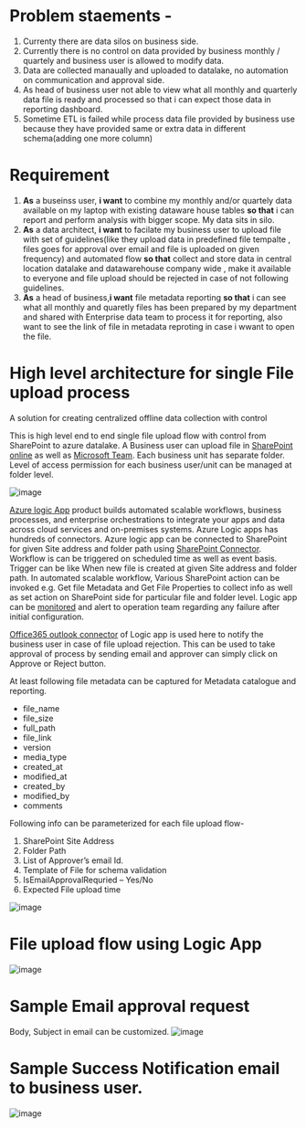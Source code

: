 # Problem staements -
1. Currenty there are data silos on business side.
2. Currently there is no control on data provided by business monthly / quartely and business user is allowed to modify data. 
3. Data are collected manaually and uploaded to datalake, no automation on communication and approval side.
4. As head of business user not able to view what all monthly and quarterly data file is ready and processed so that i can expect those data in reporting dashboard.
5. Sometime ETL is failed while process data file provided by business use because they have provided same or extra data in different schema(adding one more column) 

# Requirement
1. **As** a buseinss user, **i want** to combine my monthly and/or quartely data available on my laptop with existing dataware house tables **so that** i can report and perform analysis with bigger scope. My data sits in silo.
2. **As** a data architect, **i want** to facilate my business user to upload file with set of guidelines(like they upload data in predefined file tempalte ,  files goes for approval over email and file is uploaded on given frequency) and automated flow **so that** collect and store data in central location datalake and datawarehouse company wide , make it available to everyone and file upload should be rejected in case of not following guidelines.
3. **As** a head of business,**i want** file metadata reporting **so that** i can see what all monthly and quaretly files has been prepared by my department and shared with Enterprise data team to process it for reporting, also want to see the link of file in metadata reproting in case i wwant to open the file.

# High level architecture for single File upload process
A solution for creating centralized offline data collection with control

This is high level end to end single file upload flow with control from SharePoint to azure datalake.
A Business user can upload file in [SharePoint online](https://docs.microsoft.com/en-us/sharepoint/introduction "SharePoint online") as well as [Microsoft Team](https://docs.microsoft.com/en-us/microsoftteams/teams-overview "Microsoft Team"). Each business unit has separate folder. Level of access permission for each business user/unit can be managed at folder level.

![image](https://github.com/arvind-dhariwal/offline-data-collection/blob/master/media/SharePointScreenShot.png)

[Azure logic App](https://docs.microsoft.com/en-us/azure/logic-apps/ "Azure logic App") product builds automated scalable workflows, business processes, and enterprise orchestrations to integrate your apps and data across cloud services and on-premises systems. Azure Logic apps has hundreds of connectors. Azure logic app can be connected to SharePoint for given Site address and folder path using [SharePoint Connector](https://docs.microsoft.com/en-us/connectors/sharepoint/ "SharePoint Connector"). Workflow is can be triggered on scheduled time as well as event basis. Trigger can be like When new file is created at given Site address and folder path. In automated scalable workflow, Various SharePoint action can be invoked e.g. Get file Metadata and Get File Properties to collect info as well as set action on SharePoint side for particular file and folder level. Logic app can be [monitored](https://docs.microsoft.com/en-us/azure/logic-apps/monitor-logic-apps "monitored") and alert to operation team regarding any failure after initial configuration.

[Office365 outlook connector](https://docs.microsoft.com/en-us/azure/connectors/connectors-create-api-office365-outlook "Office365 outlook connector") of Logic app is used here to notify the business user in case of file upload rejection. This can be used to take approval of process by sending email and approver can simply click on Approve or Reject button.

At least following file metadata can be captured for Metadata catalogue and reporting.
- file_name
- file_size
- full_path
- file_link
- version
- media_type
- created_at
- modified_at
- created_by
- modified_by
- comments

Following info can be parameterized for each file upload flow-
1. SharePoint Site Address
2. Folder Path
3. List of Approver’s email Id.
4. Template of File for schema validation
5. IsEmailApprovalRequried – Yes/No
6. Expected File upload time

![image](https://github.com/arvind-dhariwal/offline-data-collection/blob/master/media/arch.png)

# File upload flow  using Logic App

![image](https://github.com/arvind-dhariwal/offline-data-collection/blob/master/media/logicAppFlow.png)

# Sample Email approval request
Body, Subject in email can be customized.
![image](https://github.com/arvind-dhariwal/offline-data-collection/blob/master/media/SampleApprovalEmail.png)

# Sample Success Notification email to business user.
![image](https://github.com/arvind-dhariwal/offline-data-collection/blob/master/media/NotificationEmailToBusinessUser.png)
